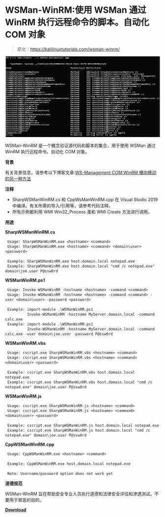 # WSMan-WinRM:使用 WSMan 通过 WinRM 执行远程命令的脚本。自动化 COM 对象

> 原文：<https://kalilinuxtutorials.com/wsman-winrm/>

[![WSMan-WinRM : Scripts For Executing Remote Commands Over WinRM Using The WSMan.Automation COM Object](img/626c3047cd09059e8fff9b7e0ff0eda5.png "WSMan-WinRM : Scripts For Executing Remote Commands Over WinRM Using The WSMan.Automation COM Object")](https://1.bp.blogspot.com/-M227TZfnqyg/X9veYDEFdSI/AAAAAAAAIKw/rYTH_hCXlG8DgL5s-3_2FOuMIyxRI1rXQCLcBGAsYHQ/s728/WSMan-WinRM%25281%2529.png)

WSMan-WinRM 是一个概念验证源代码和脚本的集合，用于使用 WSMan 通过 WinRM 执行远程命令。自动化 COM 对象。

**背景**

有关背景信息，请参考以下博客文章:[WS-Management COM:WinRM 横向移动的另一种方法](https://bohops.com/2020/05/12/ws-management-com-another-approach-for-winrm-lateral-movement/)

**注释**

*   SharpWSManWinRM.cs 和 CppWsManWinRM.cpp 在 Visual Studio 2019 中编译。有关所需的导入/引用等，请参考代码注释。
*   所有示例都利用 WMI Win32_Process 类和 WMI Create 方法进行调用。

**用途**

**SharpWSManWinRM.cs**

```
 Usage: SharpWSManWinRM.exe <hostname> <command>
 Usage: SharpWSManWinRM.exe <hostname> <command> <domain\user> <password>

 Example: SharpWSManWinRM.exe host.domain.local notepad.exe
 Example: SharpWSManWinRM.exe host.domain.local "cmd /c notepad.exe" domain\joe.user P@ssw0rd 
```

**WSManWinRM.ps1**

```
 Usage: Invoke-WSManWinRM -hostname <hostname> -command <command>
 Usage: Invoke-WSManWinRM -hostname <hostname> -command <command> -user <domain\user> -password <password>

 Example: import-module .\WSManWinRM.ps1
          Invoke-WSManWinRM -hostname MyServer.domain.local -command calc.exe
 Example: import-module .\WSManWinRM.ps1
          Invoke-WSManWinRM -hostname MyServer.domain.local -command calc.exe -user domain\joe.user -password P@ssw0rd 
```

**WSManWinRM.vbs**

```
 Usage: cscript.exe SharpWSManWinRM.vbs <hostname> <command>
 Usage: cscript.exe SharpWSManWinRM.vbs <hostname> <command> <domain\user> <password>

 Example: cscript.exe SharpWSManWinRM.vbs host.domain.local notepad.exe
 Example: cscript.exe SharpWSManWinRM.vbs host.domain.local "cmd /c notepad.exe" domain\joe.user P@ssw0rd 
```

**WSManWinRM.js**

```
 Usage: cscript.exe SharpWSManWinRM.js <hostname> <command>
 Usage: cscript.exe SharpWSManWinRM.js <hostname> <command> <domain\user> <password>

 Example: cscript.exe SharpWSManWinRM.js host.domain.local notepad.exe
 Example: cscript.exe SharpWSManWinRM.js host.domain.local "cmd /c notepad.exe" domain\joe.user P@ssw0rd 
```

**CppWSManWinRM.cpp**

```
 Usage: CppWSManWinRM.exe <hostname> <command>

 Example: CppWSManWinRM.exe host.domain.local notepad.exe

 Note: Username/password option does not work yet 
```

**道德规范**

WSMan-WinRM 旨在帮助安全专业人员执行道德和法律安全评估和渗透测试。不要用于邪恶的目的。

[**Download**](https://github.com/bohops/WSMan-WinRM)